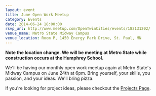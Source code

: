 ```yaml
---
layout: event 
title: June Open Work Meetup
category: Events
date: 2014-06-24 18:00:00
rsvp_url: http://www.meetup.com/OpenTwinCities/events/182131202/ 
venue_name: Metro State Midway Campus 
venue_location: Room P, 1450 Energy Park Drive, St. Paul, MN 
---
```


**Note the location change. We will be meeting at Metro State while construction occurs at the Humphrey School.**

We'll be having our monthly open work meetup again at Metro State's Midway Campus on
June 24th at 6pm. Bring yourself, your skills, you passion, and your ideas.
We'll bring pizza.

If you're looking for project ideas, please checkout the
[Projects Page](/projects).

